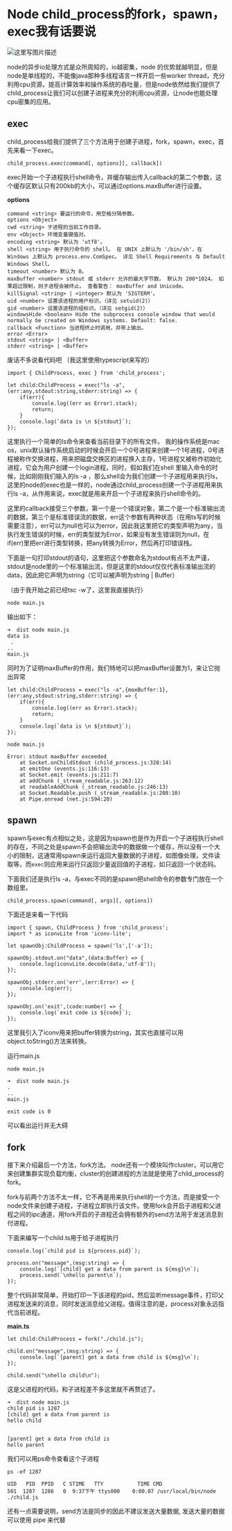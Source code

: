 # Node child_process的fork，spawn，exec我有话要说

![这里写图片描述](http://img.blog.csdn.net/20171129205714417?watermark/2/text/aHR0cDovL2Jsb2cuY3Nkbi5uZXQvSGFvRGFXYW5n/font/5a6L5L2T/fontsize/400/fill/I0JBQkFCMA==/dissolve/70/gravity/SouthEast)

node的异步io处理方式是众所周知的，io越密集，node 的优势就越明显，但是node是单线程的，不能像java那种多线程语言一样开启一些worker thread，充分利用cpu资源，提高计算效率和操作系统的吞吐量，但是node依然给我们提供了child_process让我们可以创建子进程来充分的利用cpu资源，让node也能处理cpu密集的应用。

## exec

child_process给我们提供了三个方法用于创建子进程，fork，spawn，exec，首先来看一下exec。

```
child_process.exec(command[, options][, callback])
```

exec开始一个子进程执行shell命令，并缓存输出传入callback的第二个参数，这个缓存区默认只有200kb的大小，可以通过options.maxBuffer进行设置。

**options**

```
command <string> 要运行的命令，用空格分隔参数。
options <Object>
cwd <string> 子进程的当前工作目录。
env <Object> 环境变量键值对。
encoding <string> 默认为 'utf8'。
shell <string> 用于执行命令的 shell。 在 UNIX 上默认为 '/bin/sh'，在 Windows 上默认为 process.env.ComSpec。 详见 Shell Requirements 与 Default Windows Shell。
timeout <number> 默认为 0。
maxBuffer <number> stdout 或 stderr 允许的最大字节数。 默认为 200*1024。 如果超过限制，则子进程会被终止。 查看警告： maxBuffer and Unicode。
killSignal <string> | <integer> 默认为 'SIGTERM'。
uid <number> 设置该进程的用户标识。（详见 setuid(2)）
gid <number> 设置该进程的组标识。（详见 setgid(2)）
windowsHide <boolean> Hide the subprocess console window that would normally be created on Windows systems. Default: false.
callback <Function> 当进程终止时调用，并带上输出。
error <Error>
stdout <string> | <Buffer>
stderr <string> | <Buffer>
```

废话不多说看代码吧
（我这里使用typescript来写的）

```
import { ChildProcess, exec } from 'child_process';

let child:ChildProcess = exec("ls -a",(err:any,stdout:string,stderr:string) => {
    if(err){
        console.log((err as Error).stack);
        return;
    }
    console.log(`data is \n ${stdout}`);
});
```

这里执行一个简单的ls命令来查看当前目录下的所有文件。
我的操作系统是mac os，unix默认操作系统启动的时候会开启一个0号进程来创建一个1号进程，0号进程被称作交换进程，用来把磁盘交换区的进程换入主存，1号进程又被称作初始化进程，它会为用户创建一个login进程，同时，假如我们在shell 里输入命令的时候，比如刚刚我们输入的ls -a ，那么shell会为我们创建一个子进程用来执行ls，这里的node的exec也是一样的，node通过child_process创建一个子进程用来执行ls -a，从作用来说，exec就是用来开启一个子进程来执行shell命令的。

这里的callback接受三个参数，第一个是一个错误对象，第二个是一个标准输出流的数据，第三个是标准错误流的数据，err这个参数有两种状态（在用ts写的时候需要注意），err可以为null也可以为error，因此我这里把它的类型声明为any，当执行发生错误的时候，err的类型就为Error，如果没有发生错误则为null，在if(err)里把err进行类型转换，把any转换为Error，然后再打印错误栈。

下面是一句打印stdout的语句，这里把这个参数命名为stdout有点不太严谨，stdout是node里的一个标准输出流，但是这里的stdout仅仅代表标准输出流的data，因此把它声明为string（它可以被声明为string | Buffer）

（由于我开始之前已经tsc -w了，这里我直接执行）

```
node main.js
```

输出如下：

```
➜  dist node main.js 
data is 
 .
..
main.js
```

同时为了证明maxBuffer的作用，我们特地可以把maxBuffer设置为1，来让它抛出异常

```
let child:ChildProcess = exec("ls -a",{maxBuffer:1},(err:any,stdout:string,stderr:string) => {
    if(err){
        console.log((err as Error).stack);
        return;
    }
    console.log(`data is \n ${stdout}`);
});
```

```
node main.js
```

```
Error: stdout maxBuffer exceeded
    at Socket.onChildStdout (child_process.js:328:14)
    at emitOne (events.js:116:13)
    at Socket.emit (events.js:211:7)
    at addChunk (_stream_readable.js:263:12)
    at readableAddChunk (_stream_readable.js:246:13)
    at Socket.Readable.push (_stream_readable.js:208:10)
    at Pipe.onread (net.js:594:20)
```

## spawn

spawn与exec有点相似之处，这是因为spawn也是作为开启一个子进程执行shell的存在，不同之处是spawn不会把输出流中的数据做一个缓存，所以没有一个大小的限制，这通常用spawn来运行返回大量数据的子进程，如图像处理，文件读取等。而`exec`则应用来运行只返回少量返回值的子进程，如只返回一个状态码。

下面我们还是执行ls -a，与exec不同的是spawn把shell命令的参数专门放在一个数组里。

```
child_process.spawn(command[, args][, options])
```

下面还是来看一下代码

```
import { spawn, ChildProcess } from 'child_process';
import * as iconvLite from 'iconv-lite';

let spawnObj:ChildProcess = spawn('ls',['-a']);

spawnObj.stdout.on("data",(data:Buffer) => {
    console.log(iconvLite.decode(data,'utf-8'));
});

spawnObj.stderr.on('err',(err:Error) => {
    console.log(err);
});

spawnObj.on('exit',(code:number) => {
    console.log(`exit code is ${code}`);
});
```

这里我引入了iconv用来把buffer转换为string，其实也直接可以用object.toString()方法来转换。

运行main.js

```
node main.js

➜  dist node main.js 
.
..
main.js

exit code is 0
```

可以看出运行并无大碍

## fork

接下来介绍最后一个方法，fork方法。
node还有一个模块叫作cluster，可以用它来创建集群实现负载均衡，cluster的创建进程的方法就是使用了child_process的fork。

fork与前两个方法不太一样，它不再是用来执行shell的一个方法，而是接受一个node文件来创建子进程，子进程立即执行该文件。使用fork会开启子进程和父进程之间的ipc通道，用fork开启的子进程还会拥有额外的send方法用于发送消息到付进程。

下面来编写一个child.ts用于给子进程执行

```
console.log(`child pid is ${process.pid}`);

process.on("message",(msg:string) => {
    console.log(`[child] get a data from parent is ${msg}\n`);
    process.send(`\nhello parent\n`);
});
```

整个代码非常简单，开始打印一下该进程的pid，然后监听message事件，打印父进程发送来的消息，同时发送消息给父进程。值得注意的是，process对象永远指代当前进程。

**main.ts**

```
let child:ChildProcess = fork("./child.js");

child.on("message",(msg:string) => {
    console.log(`[parent] get a data from child is ${msg}\n`);
});

child.send("\nhello child\n");
```

这是父进程的代码，和子进程差不多这里就不再赘述了。

```
➜  dist node main.js
child pid is 1287
[child] get a data from parent is 
hello child


[parent] get a data from child is 
hello parent

```

我们可以用ps命令查看这个子进程

```
ps -ef 1287

UID   PID  PPID   C STIME   TTY           TIME CMD
501  1287  1286   0  9:37下午 ttys000    0:00.07 /usr/local/bin/node ./child.js
```



还有一点需要说明，send方法是同步的因此不建议发送大量数据, 发送大量的数据可以使用 pipe 来代替